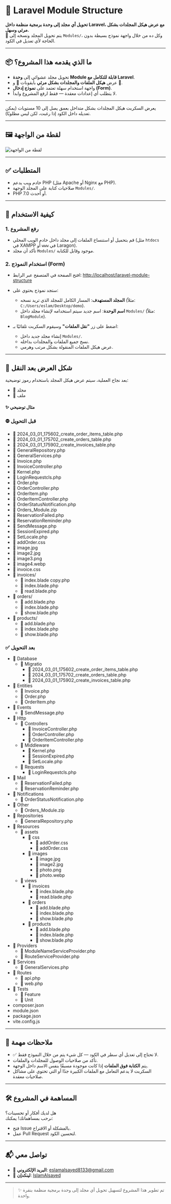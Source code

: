 # 🚀 Laravel Module Structure

**تحويل أي مجلد إلى وحدة برمجية منظمة داخل Laravel، مع عرض هيكل المجلدات بشكل مرئي وسهل.**  
🔁 يتم تحويل المجلد ونسخه إلى `Modules/`، وكل ده من خلال واجهة نموذج بسيطة بدون الحاجة لأي تعديل في الكود.

---

## 📦 ما الذي يقدمه هذا المشروع؟

- تحويل مجلد عشوائي إلى **وحدة Module قابلة للتكامل مع Laravel**.
- عرض **هيكل الملفات والمجلدات بشكل مرئي** بأيقونات 📁 و 📄.
- واجهة استخدام سهلة تعتمد على **نموذج إدخال (Form)**.
- لا يتطلب أي إعدادات معقدة — فقط ارفع المشروع وابدأ.

---

يعرض السكربت هيكل المجلدات بشكل متداخل بعمق يصل إلى 10 مستويات (يمكن تعديله داخل الكود إذا رغبت، لكن ليس مطلوبًا).

---

## 🖼️ لقطة من الواجهة

![لقطة من الواجهة](./assets/form-example.png)

---

## ✅ المتطلبات

- خادم ويب يدعم PHP (مثل Apache أو Nginx مع PHP).
- صلاحيات كتابة على المجلد الوجهة `Modules/`.
- PHP 7.0 أو أحدث.

---

## 🚀 كيفية الاستخدام

### 1. رفع المشروع

- قم بتحميل أو استنساخ الملفات إلى مجلد داخل خادم الويب المحلي (مثل `htdocs` في XAMPP أو `www` في Laragon).
- تأكد أن مجلد `Modules/` موجود وقابل للكتابة.

### 2. استخدام النموذج (Form)

- افتح الصفحة في المتصفح عبر الرابط:
  [http://localhost/laravel-module-structure](http://localhost/laravel-module-structure)
- ستجد نموذج يحتوي على:

  - **المجلد المستهدف**: المسار الكامل للمجلد الذي تريد نسخه (مثلاً: `C:/Users/eslam/Desktop/demo`).
  - **اسم الوحدة**: اسم جديد سيتم استخدامه لإنشاء مجلد داخل `Modules/` (مثلاً: `BlogModule`).

- اضغط على زر **"نقل الملفات"** وسيقوم السكربت تلقائيًا بـ:
  - إنشاء مجلد جديد داخل `Modules/`.
  - نسخ جميع الملفات والمجلدات بداخله.
  - عرض هيكل الملفات المنقولة بشكل مرتب وهرمي.

---

## 📂 شكل العرض بعد النقل

بعد نجاح العملية، سيتم عرض هيكل المجلد باستخدام رموز توضيحية:

- 📁 مجلد
- 📄 ملف

#### ✨ مثال توضيحي

### ⛔ قبل التحويل

- 📄 2024_03_01_175602_create_order_items_table.php
- 📄 2024_03_01_175702_create_orders_table.php
- 📄 2024_03_01_175902_create_invoices_table.php
- 📄 GeneralRepository.php
- 📄 GeneralServices.php
- 📄 Invoice.php
- 📄 InvoiceController.php
- 📄 Kernel.php
- 📄 LoginRequestcls.php
- 📄 Order.php
- 📄 OrderController.php
- 📄 OrderItem.php
- 📄 OrderItemController.php
- 📄 OrderStatusNotification.php
- 📄 Orders_Module.zip
- 📄 ReservationFailed.php
- 📄 ReservationReminder.php
- 📄 SendMessage.php
- 📄 SessionExpired.php
- 📄 SetLocale.php
- 📄 addOrder.css
- 📄 image.jpg
- 📄 image2.jpg
- 📄 image3.png
- 📄 image4.webp
- 📄 invoice.css
- 📁 invoices/
  - 📄 index.blade copy.php
  - 📄 index.blade.php
  - 📄 read.blade.php
- 📁 orders/
  - 📄 add.blade.php
  - 📄 index.blade.php
  - 📄 show.blade.php
- 📁 products/
  - 📄 add.blade.php
  - 📄 index.blade.php
  - 📄 show.blade.php

### ✅ بعد التحويل

- 📁 Database
  - 📁 Migratio
    - 📄 2024_03_01_175602_create_order_items_table.php
    - 📄 2024_03_01_175702_create_orders_table.php
    - 📄 2024_03_01_175902_create_invoices_table.php
- 📁 Entities
  - 📄 Invoice.php
  - 📄 Order.php
  - 📄 OrderItem.php
- 📁 Events
  - 📄 SendMessage.php
- 📁 Http
  - 📁 Controllers
    - 📄 InvoiceController.php
    - 📄 OrderController.php
    - 📄 OrderItemController.php
  - 📁 Middleware
    - 📄 Kernel.php
    - 📄 SessionExpired.php
    - 📄 SetLocale.php
  - 📁 Requests
    - 📄 LoginRequestcls.php
- 📁 Mail
  - 📄 ReservationFailed.php
  - 📄 ReservationReminder.php
- 📁 Notifications
  - 📄 OrderStatusNotification.php
- 📁 Other
  - 📄 Orders_Module.zip
- 📁 Repositories
  - 📄 GeneralRepository.php
- 📁 Resources
  - 📁 assets
    - 📁 css
      - 📄 addOrder.css
      - 📄 addOrder.css
    - 📁 images
      - 📄 image.jpg
      - 📄 image2.jpg
      - 📄 photo.png
      - 📄 photo.webp
  - 📁 views
    - 📁 invoices
      - 📄 index.blade.php
      - 📄 read.blade.php
    - 📁 orders
      - 📄 add.blade.php
      - 📄 index.blade.php
      - 📄 show.blade.php
    - 📁 products
      - 📄 add.blade.php
      - 📄 index.blade.php
      - 📄 show.blade.php
- 📁 Providers
  - 📄 ModuleNameServiceProvider.php
  - 📄 RouteServiceProvider.php
- 📁 Services
  - 📄 GeneralServices.php
- 📁 Routes
  - 📄 api.php
  - 📄 web.php
- 📁 Tests
  - 📁 Feature
  - 📁 Unit
- composer.json
- module.json
- package.json
- vite.config.js

---

## 🧠 ملاحظات مهمة

- ✅ لا تحتاج إلى تعديل أي سطر في الكود — كل شيء يتم من خلال النموذج فقط.
- تأكد من صلاحيات الوصول للمجلدات والملفات.
- يتم **الكتابة فوق الملفات** إذا كانت موجودة مسبقًا بنفس الاسم داخل الوجهة.
- السكربت لا يدعم التعامل مع الملفات الكبيرة جدًا أو التي تحتوي على مشاكل صلاحيات معقدة.

---

## 🛠️ المساهمة في المشروع

هل لديك أفكار أو تحسينات؟  
نرحب بمساهماتك! يمكنك:

- فتح Issue بالمشكلة أو الاقتراح.
- عمل Pull Request لتحسين الكود.

---

## 📬 تواصل معي

- 📧 **البريد الإلكتروني**: [eslamalsayed8133@gmail.com](mailto:eslamalsayed8133@gmail.com)
- 💼 **لينكدإن**: [IslamAlsayed](https://www.linkedin.com/in/islam-alsayed7)

---

> ✨ تم تطوير هذا المشروع لتسهيل تحويل أي مجلد إلى وحدة برمجية منظمة بنقرة واحدة.
